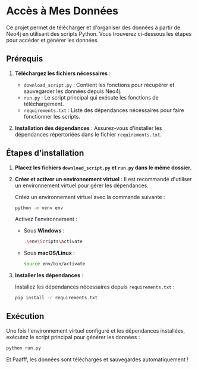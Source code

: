 # Accès à Mes Données

Ce projet permet de télécharger et d'organiser des données à partir de Neo4j en utilisant des scripts Python. Vous trouverez ci-dessous les étapes pour accéder et générer les données.

## Prérequis

1. **Téléchargez les fichiers nécessaires** :
   - `download_script.py` : Contient les fonctions pour récupérer et sauvegarder les données depuis Neo4j.
   - `run.py` : Le script principal qui exécute les fonctions de téléchargement.
   - `requirements.txt` : Liste des dépendances nécessaires pour faire fonctionner les scripts.

2. **Installation des dépendances** :
   Assurez-vous d'installer les dépendances répertoriées dans le fichier `requirements.txt`.

## Étapes d'installation

1. **Placez les fichiers `download_script.py` et `run.py` dans le même dossier.**

2. **Créer et activer un environnement virtuel** :
   Il est recommandé d'utiliser un environnement virtuel pour gérer les dépendances.
   
   Créez un environnement virtuel avec la commande suivante :

   ```bash
   python -m venv env
   ```

   Activez l'environnement :

   - Sous **Windows** :
     ```bash
     .\env\Scripts\activate
     ```
   - Sous **macOS/Linux** :
     ```bash
     source env/bin/activate
     ```

3. **Installer les dépendances** :

   Installez les dépendances nécessaires depuis `requirements.txt` :

   ```bash
   pip install -r requirements.txt
   ```

## Exécution

Une fois l'environnement virtuel configuré et les dépendances installées, exécutez le script principal pour générer les données :

```bash
python run.py
```

Et Paafff, les données sont téléchargés et sauvegardes automatiquement !
